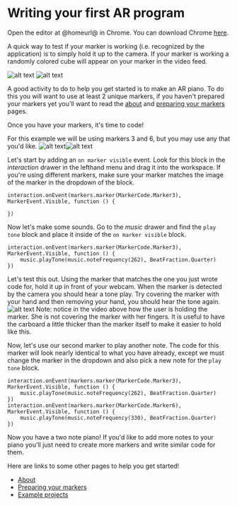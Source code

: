 # Writing your first AR program

Open the editor at @homeurl@ in Chrome. You can download Chrome [here](https://www.google.com/chrome/browser/). 
  
A quick way to test if your marker is working (i.e. recognized by the application) is to simply hold it up to the camera. If your marker is working a randomly colored cube will appear on your marker in the video feed.

![alt text](/static/markers-blank.png)
![alt text](/static/colored-cubes.png)

A good activity to do to help you get started is to make an AR piano. To do this you will want to use at least 2 unique markers, if you haven't prepared your markers yet you'll want to read the [about](/about) and [preparing your markers](/markers) pages.

Once you have your markers, it's time to code!

For this example we will be using markers 3 and 6, but you may use any that you'd like.
![alt text](/static/AR_MARKER_CODES/03-small.png)![alt text](/static/AR_MARKER_CODES/06-small.png)

Let's start by adding an `on marker visible` event. Look for this block in the *interaction* drawer in the lefthand menu and drag it into the workspace. If you're using different markers, make sure your marker matches the image of the marker in the dropdown of the block.
```blocks
interaction.onEvent(markers.marker(MarkerCode.Marker3), MarkerEvent.Visible, function () {

})
```

Now let's make some sounds. Go to the *music* drawer and find the `play tone` block and place it inside of the `on marker visible` block.
```blocks
interaction.onEvent(markers.marker(MarkerCode.Marker3), MarkerEvent.Visible, function () {
    music.playTone(music.noteFrequency(262), BeatFraction.Quarter)
})
```

Let's test this out. Using the marker that matches the one you just wrote code for, hold it up in front of your webcam. When the marker is detected by the camera you should hear a tone play. Try covering the marker with your hand and then removing your hand, you should hear the tone again.
![alt text](/static/piano1.gif)
Note: notice in the video above how the user is holding the marker. She is not covering the marker with her fingers. It is useful to have the carboard a little thicker than the marker itself to make it easier to hold like this.

Now, let's use our second marker to play another note. The code for this marker will look nearly identical to what you have already, except we must change the marker in the dropdown and also pick a new note for the `play tone` block.
```blocks
interaction.onEvent(markers.marker(MarkerCode.Marker3), MarkerEvent.Visible, function () {
    music.playTone(music.noteFrequency(262), BeatFraction.Quarter)
})
interaction.onEvent(markers.marker(MarkerCode.Marker6), MarkerEvent.Visible, function () {
    music.playTone(music.noteFrequency(330), BeatFraction.Quarter)
})
```

Now you have a two note piano! If you'd like to add more notes to your piano you'll just need to create more markers and write similar code for them.
  
Here are links to some other pages to help you get started!
* [About](/about)
* [Preparing your markers](/markers)
* [Example projects](/examples)
